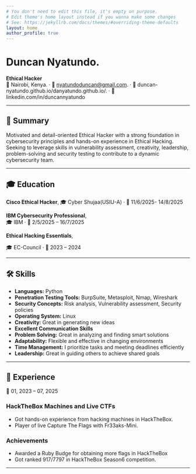 ```yaml
---
# You don't need to edit this file, it's empty on purpose.
# Edit theme's home layout instead if you wanna make some changes
# See: https://jekyllrb.com/docs/themes/#overriding-theme-defaults
layout: home
author_profile: true
---
```


# Duncan Nyatundo.
**Ethical Hacker**  
📍 Nairobi, Kenya. · 📧 nyatundoduncan@gmail.com. · 🐙 duncan-nyatundo.github.io/danyatundo.github.io/. · 💼 linkedin.com/in/duncannyatundo

---

## 🧠 Summary
Motivated and detail-oriented Ethical Hacker with a strong foundation in cybersecurity principles and hands-on experience in Ethical Hacking. Seeking to leverage skills in vulnerability assessment, creativity, leadership, problem-solving and security testing to contribute to a dynamic cybersecurity team.

---

## 🎓 Education

**Cisco Ethical Hacker**,
🎓 Cyber Shujaa(USIU-A) · 📅 11/6/2025- 14/8/2025

**IBM Cybersecurity Professional**,   
🎓 IBM · 📅 2/5/2025 – 16/7/2025  
  
**Ethical Hacking Essentials**,

🎓 EC-Council · 📅 2023 – 2024  

---

## 🛠 Skills
- **Languages:** Python  
- **Penetration Testing Tools:** BurpSuite, Metasploit, Nmap, Wireshark  
- **Security Concepts:** Risk analysis, Vulnerability assessment, Security policies  
- **Operating System:** Linux
- **Creativity:** Great in generating new ideas
- **Excellent Communication Skills**
- **Problem Solving:** Great in analyzing and finding smart solutions
- **Adaptability:** Flexible and effective in changing environments
- **Time Management:** I prioritize tasks and meeting deadlines efficiently
- **Leadership:** Great in guiding others to achieve shared goals

---

## 💼 Experience
 📅 01, 2023 – 07, 2025
### **HackTheBox Machines and Live CTFs**   
- Got hands-on experience from hacking machines in HackTheBox.  
- Player of live Capture The Flags with Fr33aks-Mini.

### **Achievements**  
- Awarded a Ruby Budge for obtaining more flags in HackTheBox 
- Got ranked 917/7797 in HackTheBox Season6 competition.  


---
